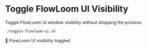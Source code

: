# Toggle FlowLoom UI Visibility

Toggle FlowLoom UI window visibility without stopping the process.

```bash
./toggle-flowloom-ui.sh
```

🔄 FlowLoom UI visibility toggled.